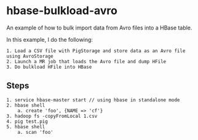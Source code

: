 hbase-bulkload-avro
====================

An example of how to bulk import data from Avro files into a HBase table.

In this example, I do the following:

    1. Load a CSV file with PigStorage and store data as an Avro file using AvroStorage 
    2. Launch a MR job that loads the Avro file and dump HFile
    3. Do bulkload HFile into HBase

Steps
-------------

    1. service hbase-master start // using hbase in standalone mode
    2. hbase shell
        a. create 'foo', {NAME => 'cf'} 
    3. hadoop fs -copyFromLocal 1.csv
    4. pig test.pig
    5. hbase shell
        a. scan 'foo' 

